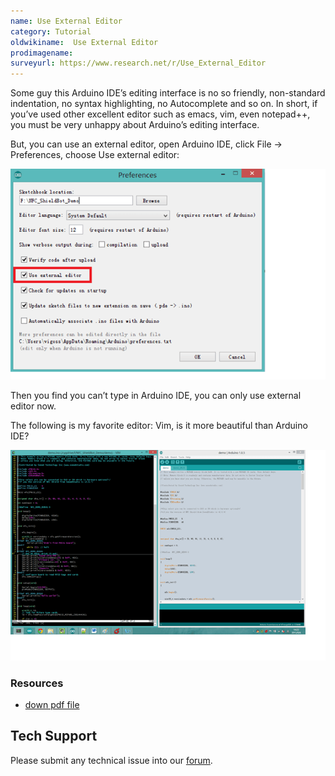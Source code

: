 ```yaml
---
name: Use External Editor
category: Tutorial
oldwikiname:  Use External Editor
prodimagename:
surveyurl: https://www.research.net/r/Use_External_Editor
---
```


Some guy this Arduino IDE’s editing interface is no so friendly, non-standard indentation, no syntax highlighting, no Autocomplete and so on. In short, if you’ve used other excellent editor such as emacs, vim, even notepad++, you must be very unhappy about Arduino’s editing interface.

But, you can use an external editor, open Arduino IDE, click File -&gt; Preferences, choose Use external editor:

![](https://github.com/SeeedDocument/Use_External_Editor/raw/master/img/外部编辑器1.png)

Then you find you can’t type in Arduino IDE, you can only use external editor now.

The following is my favorite editor: Vim, is it more beautiful than Arduino IDE?

![](https://github.com/SeeedDocument/Use_External_Editor/raw/master/img/外部编辑器2.png)

###   Resources

- [down pdf file](https://github.com/SeeedDocument/Use_External_Editor/raw/master/res/Use_external_editor.pdf)

## Tech Support
Please submit any technical issue into our [forum](http://forum.seeedstudio.com/). 